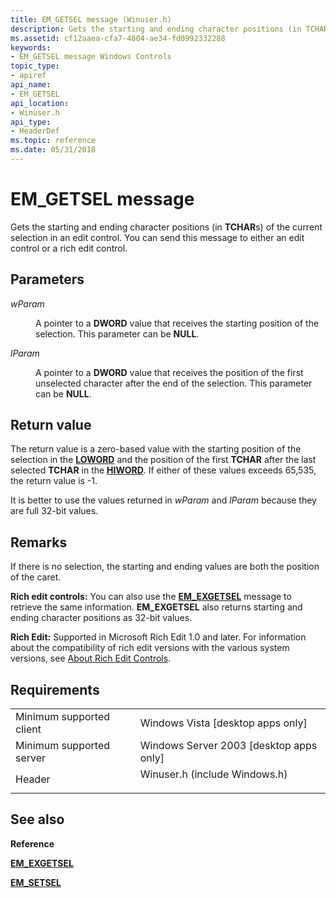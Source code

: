 ```yaml
---
title: EM_GETSEL message (Winuser.h)
description: Gets the starting and ending character positions (in TCHARs) of the current selection in an edit control. You can send this message to either an edit control or a rich edit control.
ms.assetid: cf12aaea-cfa7-4804-ae34-fd0992332288
keywords:
- EM_GETSEL message Windows Controls
topic_type:
- apiref
api_name:
- EM_GETSEL
api_location:
- Winuser.h
api_type:
- HeaderDef
ms.topic: reference
ms.date: 05/31/2018
---
```


# EM\_GETSEL message

Gets the starting and ending character positions (in **TCHAR**s) of the current selection in an edit control. You can send this message to either an edit control or a rich edit control.

## Parameters

<dl> <dt>

*wParam* 
</dt> <dd>

A pointer to a **DWORD** value that receives the starting position of the selection. This parameter can be **NULL**.

</dd> <dt>

*lParam* 
</dt> <dd>

A pointer to a **DWORD** value that receives the position of the first unselected character after the end of the selection. This parameter can be **NULL**.

</dd> </dl>

## Return value

The return value is a zero-based value with the starting position of the selection in the [**LOWORD**](/previous-versions/windows/desktop/legacy/ms632659(v=vs.85)) and the position of the first **TCHAR** after the last selected **TCHAR** in the [**HIWORD**](/previous-versions/windows/desktop/legacy/ms632657(v=vs.85)). If either of these values exceeds 65,535, the return value is -1.

It is better to use the values returned in *wParam* and *lParam* because they are full 32-bit values.

## Remarks

If there is no selection, the starting and ending values are both the position of the caret.

**Rich edit controls:** You can also use the [**EM\_EXGETSEL**](em-exgetsel.md) message to retrieve the same information. **EM\_EXGETSEL** also returns starting and ending character positions as 32-bit values.

**Rich Edit:** Supported in Microsoft Rich Edit 1.0 and later. For information about the compatibility of rich edit versions with the various system versions, see [About Rich Edit Controls](about-rich-edit-controls.md).

## Requirements



|                                     |                                                                                                          |
|-------------------------------------|----------------------------------------------------------------------------------------------------------|
| Minimum supported client<br/> | Windows Vista \[desktop apps only\]<br/>                                                           |
| Minimum supported server<br/> | Windows Server 2003 \[desktop apps only\]<br/>                                                     |
| Header<br/>                   | <dl> <dt>Winuser.h (include Windows.h)</dt> </dl> |



## See also

<dl> <dt>

**Reference**
</dt> <dt>

[**EM\_EXGETSEL**](em-exgetsel.md)
</dt> <dt>

[**EM\_SETSEL**](em-setsel.md)
</dt> </dl>

 

